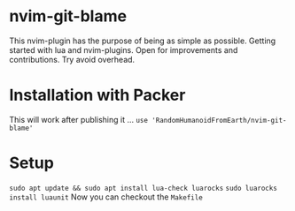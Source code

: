 # nvim-git-blame
This nvim-plugin has the purpose of being as simple as possible.
Getting started with lua and nvim-plugins.
Open for improvements and contributions.
Try avoid overhead.

# Installation with Packer
This will work after publishing it ...
`use 'RandomHumanoidFromEarth/nvim-git-blame'`

# Setup
`sudo apt update && sudo apt install lua-check luarocks`
`sudo luarocks install luaunit`
Now you can checkout the `Makefile`

